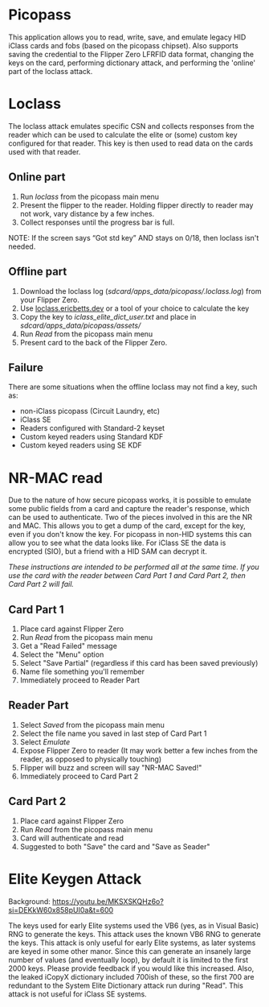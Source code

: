 # Picopass


This application allows you to read, write, save, and emulate legacy HID iClass cards and fobs (based on the picopass chipset).  Also supports saving the credential to the Flipper Zero LFRFID data format, changing the keys on the card, performing dictionary attack, and performing the 'online' part of the loclass attack.

# Loclass

The loclass attack emulates specific CSN and collects responses from the reader which can be used to calculate the elite or (some) custom key configured for that reader.  This key is then used to read data on the cards used with that reader.

## Online part

1. Run _loclass_ from the picopass main menu
2. Present the flipper to the reader.  Holding flipper directly to reader may not work, vary distance by a few inches.
3. Collect responses until the progress bar is full.

NOTE: If the screen says “Got std key” AND stays on 0/18, then loclass isn't needed.

## Offline part

1. Download the loclass log (_sdcard/apps_data/picopass/.loclass.log_) from your Flipper Zero.
2. Use [loclass.ericbetts.dev](https://loclass.ericbetts.dev/) or a tool of your choice to calculate the key
3. Copy the key to _iclass_elite_dict_user.txt_ and place in _sdcard/apps_data/picopass/assets/_
4. Run _Read_ from the picopass main menu
5. Present card to the back of the Flipper Zero.

## Failure

There are some situations when the offline loclass may not find a key, such as:
 * non-iClass picopass (Circuit Laundry, etc)
 * iClass SE
 * Readers configured with Standard-2 keyset
 * Custom keyed readers using Standard KDF
 * Custom keyed readers using SE KDF

# NR-MAC read

Due to the nature of how secure picopass works, it is possible to emulate some public fields from a card and capture the reader's response, which can be used to authenticate.  Two of the pieces involved in this are the NR and MAC.  This allows you to get a dump of the card, except for the key, even if you don't know the key.  For picopass in non-HID systems this can allow you to see what the data looks like.  For iClass SE the data is encrypted (SIO), but a friend with a HID SAM can decrypt it.

*These instructions are intended to be performed all at the same time.  If you use the card with the reader between Card Part 1 and Card Part 2, then Card Part 2 will fail.*

## Card Part 1

1. Place card against Flipper Zero
2. Run _Read_ from the picopass main menu
3. Get a "Read Failed" message
4. Select the "Menu" option
5. Select "Save Partial"  (regardless if this card has been saved previously)
6. Name file something you'll remember
7. Immediately proceed to Reader Part

## Reader Part

1. Select _Saved_ from the picopass main menu
2. Select the file name you saved in last step of Card Part 1
3. Select _Emulate_
4. Expose Flipper Zero to reader (It may work better a few inches from the reader, as opposed to physically touching)
5. Flipper will buzz and screen will say "NR-MAC Saved!"
6. Immediately proceed to Card Part 2

## Card Part 2

1. Place card against Flipper Zero
2. Run _Read_ from the picopass main menu
3. Card will authenticate and read
4. Suggested to both "Save" the card and "Save as Seader"


# Elite Keygen Attack

Background: https://youtu.be/MKSXSKQHz6o?si=DEKkW60x858pUI0a&t=600

The keys used for early Elite systems used the VB6 (yes, as in Visual Basic) RNG to generate the keys.  This attack uses the known VB6 RNG to generate the keys.  This attack is only useful for early Elite systems, as later systems are keyed in some other manor.  Since this can generate an insanely large number of values (and eventually loop), by default it is limited to the first 2000 keys.  Please provide feedback if you would like this increased.  Also, the leaked iCopyX dictionary included 700ish of these, so the first 700 are redundant to the System Elite Dictionary attack run during "Read".  This attack is not useful for iClass SE systems.
